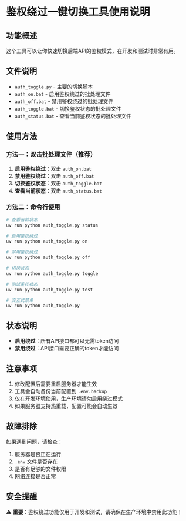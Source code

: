 # 鉴权绕过一键切换工具使用说明

## 功能概述
这个工具可以让你快速切换后端API的鉴权模式，在开发和测试时非常有用。

## 文件说明
- `auth_toggle.py` - 主要的切换脚本
- `auth_on.bat` - 启用鉴权绕过的批处理文件
- `auth_off.bat` - 禁用鉴权绕过的批处理文件
- `auth_toggle.bat` - 切换鉴权状态的批处理文件
- `auth_status.bat` - 查看当前鉴权状态的批处理文件

## 使用方法

### 方法一：双击批处理文件（推荐）
1. **启用鉴权绕过**：双击 `auth_on.bat`
2. **禁用鉴权绕过**：双击 `auth_off.bat`
3. **切换鉴权状态**：双击 `auth_toggle.bat`
4. **查看当前状态**：双击 `auth_status.bat`

### 方法二：命令行使用
```bash
# 查看当前状态
uv run python auth_toggle.py status

# 启用鉴权绕过
uv run python auth_toggle.py on

# 禁用鉴权绕过
uv run python auth_toggle.py off

# 切换状态
uv run python auth_toggle.py toggle

# 测试鉴权状态
uv run python auth_toggle.py test

# 交互式菜单
uv run python auth_toggle.py
```

## 状态说明
- **启用绕过**：所有API接口都可以无需token访问
- **禁用绕过**：API接口需要正确的token才能访问

## 注意事项
1. 修改配置后需要重启服务器才能生效
2. 工具会自动备份当前配置到 `.env.backup`
3. 仅在开发环境使用，生产环境请勿启用绕过模式
4. 如果服务器支持热重载，配置可能会自动生效

## 故障排除
如果遇到问题，请检查：
1. 服务器是否正在运行
2. `.env` 文件是否存在
3. 是否有足够的文件权限
4. 网络连接是否正常

## 安全提醒
⚠️ **重要**：鉴权绕过功能仅用于开发和测试，请确保在生产环境中禁用此功能！